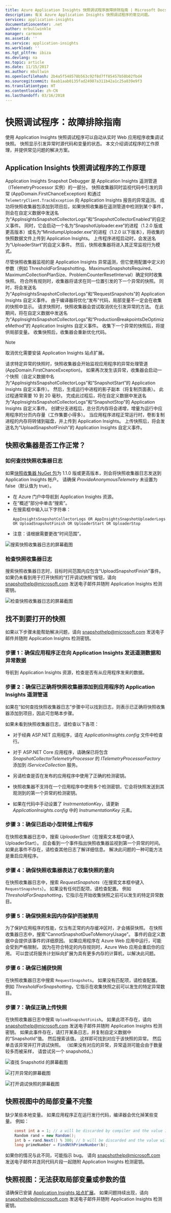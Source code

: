 ```yaml
---
title: Azure Application Insights 快照调试程序故障排除指南 | Microsoft Docs
description: 有关 Azure Application Insights 快照调试程序的常见问题。
services: application-insights
documentationcenter: .net
author: mrbullwinkle
manager: carmonm
ms.assetid: ''
ms.service: application-insights
ms.workload: ''
ms.tgt_pltfrm: ibiza
ms.devlang: na
ms.topic: article
ms.date: 11/15/2017
ms.author: mbullwin
ms.openlocfilehash: 2b4a5f548578b563c92f8d7ff85457b50b02fbd4
ms.sourcegitcommit: 8aab1aab0135fad24987a311b42a1c25a839e9f3
ms.translationtype: HT
ms.contentlocale: zh-CN
ms.lasthandoff: 03/16/2018
---
```

# <a name="snapshot-debugger-troubleshooting-guide"></a>快照调试程序：故障排除指南

使用 Application Insights 快照调试程序可以自动从实时 Web 应用程序收集调试快照。 快照显示引发异常时源代码和变量的状态。 本文介绍调试程序的工作原理，并提供常见问题的解决方案。

## <a name="how-does-application-insights-snapshot-debugger-work"></a>Application Insights 快照调试程序的工作原理

Application Insights Snapshot Debugger 是 Application Insights 遥测管道（ITelemetryProcessor 实例）的一部分。 快照收集器同时监视代码中引发的异常 (AppDomain.FirstChanceException) 和通过 `TelemetryClient.TrackException` 向 Application Insights 报告的异常遥测。 成功将快照收集器包添加到项目后，如果快照收集器在遥测管道中检测到某个事件，则会在自定义数据中发送名为“AppInsightsSnapshotCollectorLogs”和“SnapshotCollectorEnabled”的自定义事件。 同时，它会启动一个名为“SnapshotUploader.exe”的进程（1.2.0 版或更高版本）或名为“MinidumpUploader.exe”的进程（1.2.0 以下版本），将收集的快照数据文件上传到 Application Insights。  上传程序进程启动时，会发送名为“UploaderStart”的自定义事件。 然后，快照收集器将进入其正常监视行为模式。

尽管快照收集器监视的是 Application Insights 异常遥测，但它使用配置中定义的参数（例如 ThresholdForSnapshotting、MaximumSnapshotsRequired、MaximumCollectionPlanSize、ProblemCounterResetInterval）确定何时收集快照。 符合所有规则时，收集器将请求在同一位置引发的下一个异常的快照。 同时，将会发送名为“AppInsightsSnapshotCollectorLogs”和“RequestSnapshots”的 Application Insights 自定义事件。 由于编译器将优化“发布”代码，局部变量不一定会在收集的快照中显示。 请求快照时，快照收集器会尝试取消优化引发异常的方法。 在此期间，将在自定义数据中发送名为“AppInsightsSnapshotCollectorLogs”和“ProductionBreakpointsDeOptimizeMethod”的 Application Insights 自定义事件。  收集下一个异常的快照后，将提供局部变量。 收集快照后，收集器会重新优化代码。 

> [!NOTE]
> 取消优化需要安装 Application Insights 站点扩展。

请求特定异常的快照时，快照收集器会开始监视应用程序的异常处理管道 (AppDomain.FirstChanceException)。 如果再次发生该异常，收集器会启动一个快照（自定义数据中名为“AppInsightsSnapshotCollectorLogs”和“SnapshotStart”的 Application Insights 自定义事件）。 然后，生成运行中进程的影子副本（将复制页面表）。 此过程通常需要 10 到 20 毫秒。 完成此过程后，将在自定义数据中发送名为“AppInsightsSnapshotCollectorLogs”和“SnapshotStop”的 Application Insights 自定义事件。 创建分支进程后，总分页内存将会递增，增量为运行中应用程序的分页内存量（工作集要小得多）。 当应用程序进程正常运行时，卷影复制进程的内存将转储到磁盘，并上传到 Application Insights。 上传快照后，将会发送名为“UploadSnapshotFinish”的 Application Insights 自定义事件。

## <a name="is-the-snapshot-collector-working-properly"></a>快照收集器是否工作正常？

### <a name="how-to-find-snapshot-collector-logs"></a>如何查找快照收集器日志
如果[快照收集器 NuGet 包](https://www.nuget.org/packages/Microsoft.ApplicationInsights.SnapshotCollector)为 1.1.0 版或更高版本，则会将快照收集器日志发送到 Application Insights 帐户。 请确保 *ProvideAnonymousTelemetry* 未设置为 false（默认值为 true）。

* 在 Azure 门户中导航到 Application Insights 资源。
* 在“概述”部分中单击“搜索”。
* 在搜索框中输入以下字符串：
    ```
    AppInsightsSnapshotCollectorLogs OR AppInsightsSnapshotUploaderLogs OR UploadSnapshotFinish OR UploaderStart OR UploaderStop
    ```
* 注意：请根据需要更改“时间范围”。

![搜索快照收集器日志的屏幕截图](./media/app-insights-troubleshoot-snapshot-debugger/001.png)


### <a name="examine-snapshot-collector-logs"></a>检查快照收集器日志
搜索快照收集器日志时，目标时间范围内应包含“UploadSnapshotFinish”事件。 如果仍未看到用于打开快照的“打开调试快照”按钮，请向 snapshothelp@microsoft.com 发送电子邮件并随附 Application Insights 检测密钥。

![检查快照收集器日志的屏幕截图](./media/app-insights-troubleshoot-snapshot-debugger/005.png)

## <a name="i-cannot-find-a-snapshot-to-open"></a>找不到要打开的快照
如果以下步骤未能帮助解决问题，请向 snapshothelp@microsoft.com 发送电子邮件并随附 Application Insights 检测密钥。

### <a name="step-1-make-sure-your-application-is-sending-telemetry-data-and-exception-data-to-application-insights"></a>步骤 1：确保应用程序正在向 Application Insights 发送遥测数据和异常数据
导航到 Application Insights 资源，检查是否有从应用程序发来的数据。

### <a name="step-2-make-sure-snapshot-collector-is-added-correctly-to-your-applications-application-insights-telemetry-pipeline"></a>步骤 2：确保已正确将快照收集器添加到应用程序的 Application Insights 遥测管道
如果在“如何查找快照收集器日志”步骤中可以找到日志，则表示已正确将快照收集器添加到项目，因此可忽略本步骤。

如果未看到快照收集器日志，请检查以下各项：
* 对于经典 ASP.NET 应用程序，请在 *ApplicationInsights.config* 文件中检查 *<Add Type="Microsoft.ApplicationInsights.SnapshotCollector.SnapshotCollectorTelemetryProcessor, Microsoft.ApplicationInsights.SnapshotCollector">* 行。

* 对于 ASP.NET Core 应用程序，请确保已将包含 *SnapshotCollectorTelemetryProcessor* 的 *ITelemetryProcessorFactory* 添加到 *IServiceCollection* 服务。

* 另请检查是否在发布的应用程序中使用了正确的检测密钥。

* 快照收集器不支持在一个应用程序中使用多个检测密钥，它会将快照发送到其观测到的第一个异常的检测密钥。

* 如果在代码中手动设置了 *InstrmentationKey*，请更新 *ApplicationInsights.config* 中的 *InstrumentationKey* 元素。

### <a name="step-3-make-sure-the-minidump-uploader-is-started"></a>步骤 3：确保已启动小型转储上传程序
在快照收集器日志中，搜索 *UploaderStart*（在搜索文本框中键入 UploaderStart）。 应会看到一个事件指出快照收集器监视到第一个异常的时间。 如果此事件不存在，请检查其他日志了解详细信息。 解决此问题的一种可能方法是重启应用程序。

### <a name="step-4-make-sure-snapshot-collector-expressed-its-intent-to-collect-snapshots"></a>步骤 4：确保快照收集器表达了收集快照的意向
在快照收集器日志中，搜索 *RequestSnapshots*（在搜索文本框中键入 ```RequestSnapshots```）。  如果没有任何匹配项，请检查配置。 例如 *ThresholdForSnapshotting*，它指示在开始收集快照之前可以发生的特定异常数目。

### <a name="step-5-make-sure-that-snapshot-is-not-disabled-due-to-memory-protection"></a>步骤 5：确保快照未因内存保护而被禁用
为了保护应用程序的性能，仅当有正常的内存缓冲区时，才会捕获快照。 在快照收集器日志中，搜索“CannotSnapshotDueToMemoryUsage”。 事件的自定义数据中会提供该事件的详细原因。 如果应用程序在 Azure Web 应用中运行，可能会受到严格限制， 因为在符合特定的内存规则时，Azure Web 应用会重启你的应用。 可以尝试将服务计划纵向扩展为具有更多内存的计算机，以解决此问题。

### <a name="step-6-make-sure-snapshots-were-captured"></a>步骤 6：确保已捕获快照
在快照收集器日志中搜索 ```RequestSnapshots```。  如果没有匹配项，请检查配置。 例如 *ThresholdForSnapshotting*，它指示在收集快照之前可以发生的特定异常数目。

### <a name="step-7-make-sure-snapshots-are-uploaded-correctly"></a>步骤 7：确保正确上传快照
在快照收集器日志中搜索 ```UploadSnapshotFinish```。  如果此项不存在，请向 snapshothelp@microsoft.com 发送电子邮件并随附 Application Insights 检测密钥。 如果此事件存在，请打开某条日志，并复制自定义数据中的“SnapshotId”值。 然后搜索该值。 这样即可找到对应于该快照的异常。 然后单击该异常并打开调试快照。 （如果没有对应的异常，异常遥测可能会由于数量较多而被采样， 请尝试另一个 snapshotId。）

![查找 SnapshotId 的屏幕截图](./media/app-insights-troubleshoot-snapshot-debugger/002.png)

![打开异常的屏幕截图](./media/app-insights-troubleshoot-snapshot-debugger/004b.png)

![打开调试快照的屏幕截图](./media/app-insights-troubleshoot-snapshot-debugger/003.png)

## <a name="snapshot-view-local-variables-are-not-complete"></a>快照视图中的局部变量不完整

缺少某些本地变量。 如果应用程序正在运行发行代码，编译器会优化掉某些变量。 例如：

```csharp
    const int a = 1; // a will be discarded by compiler and the value 1 will be inline.
    Random rand = new Random();
    int b = rand.Next() % 300; // b will be discarded and the value will be directly put to the 'FindNthPrimeNumber' call stack.
    long primeNumber = FindNthPrimeNumber(b);
```

如果你的情况与此不同，可能指示 bug。 请向 snapshothelp@microsoft.com 发送电子邮件并连同代码片段一起随附 Application Insights 检测密钥。

## <a name="snapshot-view-cannot-obtain-value-of-the-local-variable-or-argument"></a>快照视图：无法获取局部变量或参数的值
请确保已安装 [Application Insights 站点扩展](https://www.siteextensions.net/packages/Microsoft.ApplicationInsights.AzureWebSites/)。 如果问题持续出现，请向 snapshothelp@microsoft.com 发送电子邮件并随附 Application Insights 检测密钥。

